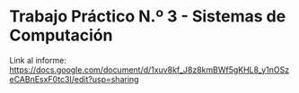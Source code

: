 # Trabajo Práctico N.º 3 - Sistemas de Computación

Link al informe: https://docs.google.com/document/d/1xuv8kf_J8z8kmBWf5gKHL8_y1nOSzeCABnEsxF0tc3I/edit?usp=sharing
